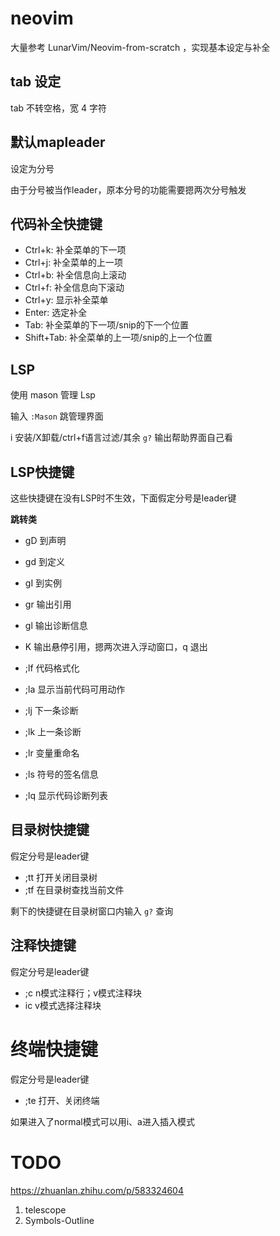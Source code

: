 # neovim

大量参考 LunarVim/Neovim-from-scratch ，实现基本设定与补全

## tab 设定

tab 不转空格，宽 4 字符

## 默认mapleader

设定为分号

由于分号被当作leader，原本分号的功能需要摁两次分号触发

## 代码补全快捷键

- Ctrl+k: 补全菜单的下一项
- Ctrl+j: 补全菜单的上一项
- Ctrl+b: 补全信息向上滚动
- Ctrl+f: 补全信息向下滚动
- Ctrl+y: 显示补全菜单
- Enter: 选定补全
- Tab: 补全菜单的下一项/snip的下一个位置
- Shift+Tab: 补全菜单的上一项/snip的上一个位置

## LSP

使用 mason 管理 Lsp

输入 `:Mason` 跳管理界面

i 安装/X卸载/ctrl+f语言过滤/其余 `g?` 输出帮助界面自己看

## LSP快捷键

这些快捷键在没有LSP时不生效，下面假定分号是leader键

**跳转类**

- gD 到声明
- gd 到定义
- gI 到实例
- gr 输出引用
- gl 输出诊断信息

- K 输出悬停引用，摁两次进入浮动窗口，q 退出

- ;lf 代码格式化
- ;la 显示当前代码可用动作
- ;lj 下一条诊断
- ;lk 上一条诊断
- ;lr 变量重命名
- ;ls 符号的签名信息
- ;lq 显示代码诊断列表

## 目录树快捷键

假定分号是leader键

- ;tt 打开关闭目录树
- ;tf 在目录树查找当前文件

剩下的快捷键在目录树窗口内输入 `g?` 查询

## 注释快捷键

假定分号是leader键

- ;c n模式注释行；v模式注释块
- ic v模式选择注释块

# 终端快捷键

假定分号是leader键

- ;te 打开、关闭终端

如果进入了normal模式可以用i、a进入插入模式

# TODO

https://zhuanlan.zhihu.com/p/583324604

1. telescope
2. Symbols-Outline


